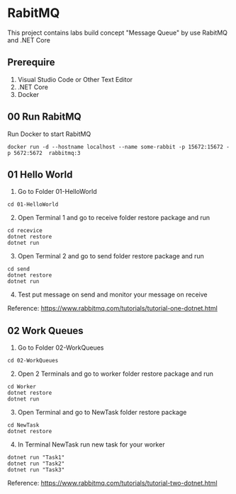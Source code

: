 # RabitMQ
This project contains labs build concept "Message Queue" by use RabitMQ and .NET Core

## Prerequire
1. Visual Studio Code or Other Text Editor
2. .NET Core
3. Docker

## 00 Run RabitMQ
Run Docker to start RabitMQ
``` docker
docker run -d --hostname localhost --name some-rabbit -p 15672:15672 -p 5672:5672  rabbitmq:3
```

## 01 Hello World
1. Go to Folder 01-HelloWorld
```
cd 01-HelloWorld
```
2. Open Terminal 1 and go to receive folder restore package and run
``` .NET Core
cd recevice
dotnet restore
dotnet run
```
3. Open Terminal 2 and go to send folder restore package and run
``` .NET Core
cd send
dotnet restore
dotnet run
```
4. Test put message on send and monitor your message on receive

Reference: https://www.rabbitmq.com/tutorials/tutorial-one-dotnet.html

## 02 Work Queues
1. Go to Folder 02-WorkQueues
```
cd 02-WorkQueues
```
2. Open 2 Terminals and go to worker folder restore package and run
``` .NET Core
cd Worker
dotnet restore
dotnet run
```
 3. Open Terminal and go to NewTask folder restore package
 ``` .NET Core
cd NewTask
dotnet restore
```
4. In Terminal NewTask run new task for your worker
 ``` .NET Core
dotnet run "Task1"
dotnet run "Task2"
dotnet run "Task3"
```

Reference: https://www.rabbitmq.com/tutorials/tutorial-two-dotnet.html